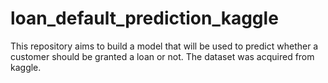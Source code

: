 # loan_default_prediction_kaggle
This repository aims to build a model that will be used to predict whether a customer should be granted a loan or not. The dataset was acquired from kaggle.

